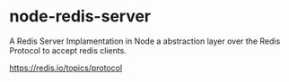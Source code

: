 # node-redis-server
A Redis Server Implamentation in Node a abstraction layer over the Redis Protocol to accept redis clients.

https://redis.io/topics/protocol
